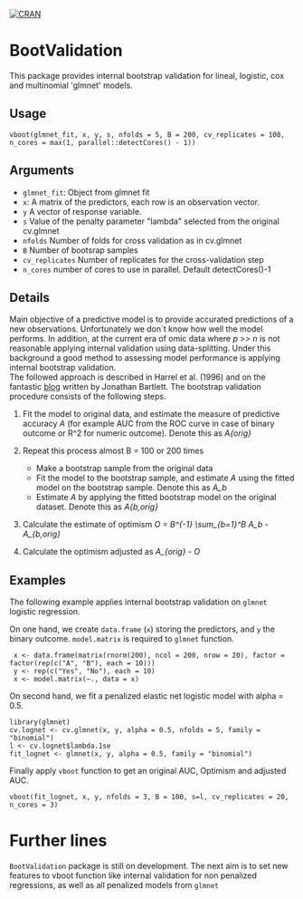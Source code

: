 [![CRAN](https://www.r-pkg.org/badges/version/BootValidation)](https://cran.r-project.org/web/packages/BootValidation/index.html)

# BootValidation
This package provides internal bootstrap validation for lineal, logistic, cox and multinomial 'glmnet' models.

## Usage
```
vboot(glmnet_fit, x, y, s, nfolds = 5, B = 200, cv_replicates = 100, n_cores = max(1, parallel::detectCores() - 1))
```
## Arguments
 * `glmnet_fit`: Object from glmnet fit 
 * `x`: A matrix of the predictors, each row is an observation vector.
 * `y`  A vector of response variable.
 * `s`  Value of the penalty parameter "lambda" selected from the original cv.glmnet
 * `nfolds` Number of folds for cross validation as in cv.glmnet
 * `B` Number of bootsrap samples
 * `cv_replicates` Number of replicates for the cross-validation step
 * `n_cores` number of cores to use in parallel. Default detectCores()-1

## Details

Main objective of a predictive model is to provide accurated predictions of a new observations. Unfortunately we don´t know how well the model performs. In addition, at the current era of omic data where *p >> n* is not reasonable applying internal validation using data-splitting. Under this background a good method to assessing model performance is applying internal bootstrap validation.                                                                                             
The followed approach is described in Harrel et al. (1996) and on the fantastic [blog](http://thestatsgeek.com/2014/10/04/adjusting-for-optimismoverfitting-in-measures-of-predictive-ability-using-bootstrapping/) written by Jonathan Bartlett. The bootstrap validation procedure consists of the following steps.

   1. Fit the model to original data, and estimate the measure of predictive accuracy *A* (for example AUC from the ROC curve in case of binary outcome or R^2 for numeric outcome). Denote this as *A{orig}*
   2. Repeat this process almost B = 100 or 200 times
      *   Make a bootstrap sample from the original data
      *   Fit the model to the bootstrap sample, and estimate *A* using the fitted model on the bootstrap sample. Denote this as *A_b*
      *   Estimate *A* by applying the fitted bootstrap model on the original dataset. Denote this as *A{b,orig}*
      
   3. Calculate the estimate of optimism *O = B^{-1} \sum_{b=1}^B A_b - A_{b,orig}*
   4. Calculate the optimism adjusted as *A_{orig} - O* 

## Examples

The following example applies internal bootstrap validation on `glmnet` logistic regression. 

 On one hand, we create `data.frame` (`x`) storing the predictors, and `y` the binary outcome. `model.matrix` is required to `glmnet` function. 
```{r}
 x <- data.frame(matrix(rnorm(200), ncol = 200, nrow = 20), factor = factor(rep(c("A", "B"), each = 10)))
 y <- rep(c("Yes", "No"), each = 10)
 x <- model.matrix(~., data = x)
 ```
 On second hand, we fit a penalized elastic net logistic model with alpha = 0.5. 
 
 ```{r}
 library(glmnet)
 cv.lognet <- cv.glmnet(x, y, alpha = 0.5, nfolds = 5, family = "binomial")
 l <- cv.lognet$lambda.1se
 fit_lognet <- glmnet(x, y, alpha = 0.5, family = "binomial")
 ```
 Finally apply `vboot` function to get an original AUC, Optimism and adjusted AUC. 
 
 ```{r}
 vboot(fit_lognet, x, y, nfolds = 3, B = 100, s=l, cv_replicates = 20, n_cores = 3)
```

# Further lines

`BootValidation` package is still on development. The next aim is to set new features to vboot function like internal validation for non penalized regressions, as well as all penalized models from `glmnet`
